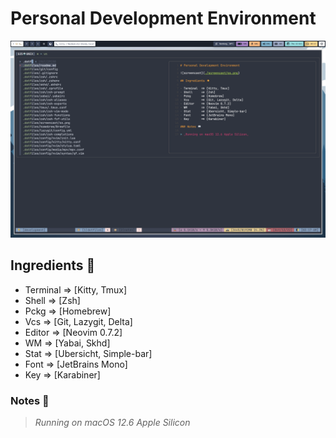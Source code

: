 # Personal Development Environment

![screencast](./screencast/ss.png)

## Ingredients 🥘

- Terminal  => [Kitty, Tmux]
- Shell     => [Zsh]
- Pckg      => [Homebrew]
- Vcs       => [Git, Lazygit, Delta]
- Editor    => [Neovim 0.7.2]
- WM        => [Yabai, Skhd]
- Stat      => [Ubersicht, Simple-bar]
- Font      => [JetBrains Mono]
- Key       => [Karabiner]

### Notes 📖

> _Running on macOS 12.6 Apple Silicon_
